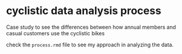 # cyclistic data analysis process

Case study to see the differences between how annual members and casual customers use the cyclistic bikes

check the `process.rmd` file to see my approach in analyzing the data.
